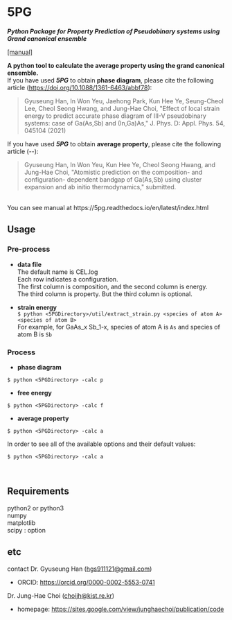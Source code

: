 5PG
=====

***Python Package for Property Prediction of Pseudobinary systems using Grand canonical ensemble***

[[manual]](https://5pg.readthedocs.io/en/latest/index.html)

**A python tool to calculate the average property using the grand canonical ensemble.** <br>
If you have used ***5PG*** to obtain **phase diagram**, please cite the following article (https://doi.org/10.1088/1361-6463/abbf78): <br>
> Gyuseung Han, In Won Yeu, Jaehong Park, Kun Hee Ye, Seung-Cheol Lee, Cheol Seong Hwang, and Jung-Hae Choi, "Effect of local strain energy to predict accurate phase diagram of III-V pseudobinary systems: case of Ga(As,Sb) and (In,Ga)As," J. Phys. D: Appl. Phys. 54, 045104 (2021)

If you have used ***5PG*** to obtain **average property**, please cite the following article (--): <br>
> Gyuseung Han, In Won Yeu, Kun Hee Ye, Cheol Seong Hwang, and Jung-Hae Choi, "Atomistic prediction on the composition- and configuration- dependent bandgap of Ga(As,Sb) using cluster expansion and ab initio thermodynamics," submitted.


<br>
You can see manual at https://5pg.readthedocs.io/en/latest/index.html

<br>

## Usage
### Pre-process
- **data file** <br>
The default name is CEL.log <br>
Each row indicates a configuration. <br>
The first column is composition, and the second column is energy. <br>
The third column is property. But the third column is optional. <br>

- **strain energy** <br>
```$ python <5PGDirectory>/util/extract_strain.py <species of atom A> <species of atom B>``` <br>
For example, for GaAs_x Sb_1-x, species of atom A is `As` and species of atom B is ``Sb``


### Process
- **phase diagram**
```
$ python <5PGDirectory> -calc p
```
- **free energy**
```
$ python <5PGDirectory> -calc f
```
- **average property**
```
$ python <5PGDirectory> -calc a
```

In order to see all of the available options and their default values: <br>
```
$ python <5PGDirectory> -calc a
```

<br>

## Requirements
python2 or python3 <br>
numpy <br>
matplotlib <br>
scipy : option

## etc
contact
Dr. Gyuseung Han (hgs911121@gmail.com)
* ORCID: https://orcid.org/0000-0002-5553-0741

Dr. Jung-Hae Choi (choijh@kist.re.kr) 
* homepage: https://sites.google.com/view/junghaechoi/publication/code
